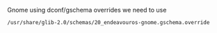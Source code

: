 Gnome using dconf/gschema overrides we need to use 

`/usr/share/glib-2.0/schemas/20_endeavouros-gnome.gschema.override`


